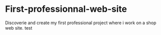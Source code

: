 # First-professionnal-web-site
Discoverie and create my first professional project where i work on a shop web site.
test
